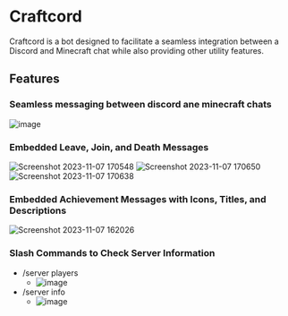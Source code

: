 # Craftcord
Craftcord is a bot designed to facilitate a seamless integration between a Discord and Minecraft chat while also providing other utility features. 

## Features
### Seamless messaging between discord ane minecraft chats
![image](https://github.com/kenzie-leckenby/Craftcord/assets/58910948/d35396ca-74f5-4a83-8517-7c7c2617874f)

### Embedded Leave, Join, and Death Messages
![Screenshot 2023-11-07 170548](https://github.com/kenzie-leckenby/Craftcord/assets/58910948/e7af14a1-2852-48c2-a1bd-6471a82403a2)
![Screenshot 2023-11-07 170650](https://github.com/kenzie-leckenby/Craftcord/assets/58910948/23290bfa-f365-455b-a9dc-2a2d3965468c)
![Screenshot 2023-11-07 170638](https://github.com/kenzie-leckenby/Craftcord/assets/58910948/3a894cf2-1f35-46b4-8df3-70c14108edc1)

### Embedded Achievement Messages with Icons, Titles, and Descriptions
![Screenshot 2023-11-07 162026](https://github.com/kenzie-leckenby/Craftcord/assets/58910948/e0456abe-3d26-4336-b397-ffb9a0b7faa3)

### Slash Commands to Check Server Information
- /server players
  - ![image](https://github.com/kenzie-leckenby/Craftcord/assets/58910948/727a8263-aa98-4377-bb7e-ca55cce16bd7)
- /server info
  - ![image](https://github.com/kenzie-leckenby/Craftcord/assets/58910948/e47eead4-2fb3-4e1f-bf11-76adfc1965bf)
 




